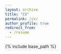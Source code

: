 ```yaml
---
layout: archive
title: "CV"
permalink: /cv/
author_profile: true
redirect_from:
  - /resume
---
```


{% include base_path %}